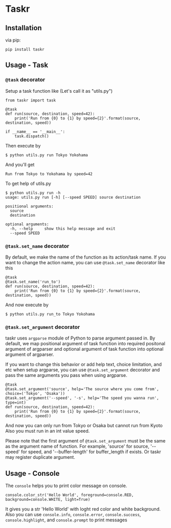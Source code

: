 # Taskr

## Installation

via pip:

```
pip install taskr
```



## Usage - Task


### ```@task``` decorator

Setup a task function like (Let's call it as "utils.py")

```
from taskr import task

@task
def run(source, destination, speed=42):
    print('Run from {0} to {1} by speed={2}'.format(source, destination, speed))
   
if __name__ == '__main__':
    task.dispatch()
```

Then execute by

```
$ python utils.py run Tokyo Yokohama
```

And you'll get

```
Run from Tokyo to Yokohama by speed=42
```

To get help of utils.py

```
$ python utils.py run -h
usage: utils.py run [-h] [--speed SPEED] source destination

positional arguments:
  source
  destination

optional arguments:
  -h, --help     show this help message and exit
  --speed SPEED
```


### ```@task.set_name``` decorator

By default, we make the name of the function as its action/task name.
If you want to change the action name, you can use ```@task.set_name``` decorator like this

```
@task
@task.set_name('run_to')
def run(source, destination, speed=42):
    print('Run from {0} to {1} by speed={2}'.format(source, destination, speed))
```

And now execute by

```
$ python utils.py run_to Tokyo Yokohama
```


### ```@task.set_argument``` decorator

taskr uses ```argparse``` module of Python to parse argument passed in.
By default, we map positional argument of task function into required positonal argument of argparser and
optional argument of task function into optional argument of argparser.

If you want to change this behavior or add help text, choice limitation, and etc when setup argparse,
you can use ```@task.set_argument``` decorator and pass the same arguments you pass when using argparse.

```
@task
@task.set_argument('source', help='The source where you come from', choice=('Tokyo', 'Osaka'))
@task.set_argument('--speed', '-s', help='The speed you wanna run', type=int)
def run(source, destination, speed=42):
    print('Run from {0} to {1} by speed={2}'.format(source, destination, speed))
```

And now you can only run from Tokyo or Osaka but cannot run from Kyoto
Also you must run in an int value speed.

Please note that the first argument of ```@task.set_argument``` must be the same as the argument name of function.
For example, 'source' for source, '--speed' for speed, and '--buffer-length' for buffer_length if exists.
Or taskr may register duplicate argument.



## Usage - Console

The ```console``` helps you to print color message on console.

```
console.color_str('Hello World', foreground=console.RED, background=console.WHITE, light=True)
```

It gives you a str 'Hello World' with loght red color and white background.
Also you can use ```console.info```, ```console.error```, ```console.success```, ```console.highlight```,
and ```console.prompt``` to print messages
